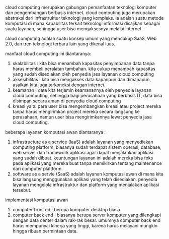 cloud computing merupakan gabungan pemanfaatan teknologi komputer dan pengembangan berbasis internet. cloud computing juga merupakan abstraksi dari infrastruktur teknologi yang kompleks. ia adalah suatu metode komputasi di mana kapabilitas terkait teknologi informasi disajikan sebagai suatu layanan, sehingga user bisa mengaksesnya melalui internet.

cloud computing adalah suatu konsep umum yang mencakup SaaS, Web 2.0, dan tren teknologi terbaru lain yang dikenal luas.

manfaat cloud computing ini diantaranya:
1. skalabilitas : kita bisa menambah kapasitas penyimpanan data tanpa harus membeli peralatan tambahan. kita cukup menambah kapasitas yang sudah disediakan oleh penyedia jasa layanan cloud computing
2. aksesibilitas : kita bisa mengakses data kapanpun dan dimanapun, asalkan kita juga terkoneksi dengan internet.
3. keamanan : data kita terjamin keamanannya oleh penyedia layanan cloud computing, sehingga bagi perusahaan yang berbasis IT, data bisa disimpan secara aman di penyedia cloud computing
4. kreasi yaitu para user bisa mengembangkan kreasi atau project mereka tanpa harus mengirimkan project mereka secara langsung ke perusahaan, namun user bisa mengirimkannya lewat penyedia jasa cloud computing.

beberapa layanan komputasi awan diantaranya :
1. infrastructure as a service (IaaS)
adalah layanan yang menyediakan computing platform. biasanya sudah terdapat sistem operasi, database, web server dan framework aplikasi agar dapat menjalankan aplikasi yang sudah dibuat. keuntungan layanan ini adalah mereka bisa foks pada aplikasi yang mereka buat tanpa memikirkan tentang maintenance dari computer plaltform.
2. software as a servie (SaaS)
adalah layanan komputasi awan di mana kita bisa langsung menggunakan aplikasi yang telah disediakan. penyedia layanan mengelola infrastruktur dan platform yang menjalakan aplikasi tersebut.

implementasi komputasi awan
1. computer front ed : berupa komputer desktop biasa
2. computer back end : biasanya berupa server komputer yang dilengkapi dengan data center dalam rak-rak besar. umumnya computer back end harus mempunyai kinerja yang tinggi, karena harus melayani mungkin hingga ribuan permintaan data.
